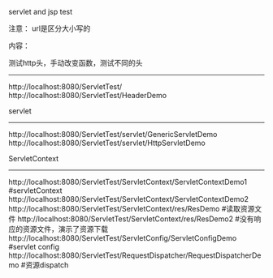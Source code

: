 servlet and jsp test

注意：
url是区分大小写的

内容：

测试http头，手动改变函数，测试不同的头
********************************************
http://localhost:8080/ServletTest/
http://localhost:8080/ServletTest/HeaderDemo

servlet
********************************************
http://localhost:8080/ServletTest/servlet/GenericServletDemo
http://localhost:8080/ServletTest/servlet/HttpServletDemo

ServletContext
********************************************
http://localhost:8080/ServletTest/ServletContext/ServletContextDemo1	#servletContext
http://localhost:8080/ServletTest/ServletContext/ServletContextDemo2
http://localhost:8080/ServletTest/ServletContext/res/ResDemo	#读取资源文件
http://localhost:8080/ServletTest/ServletContext/res/ResDemo2	#没有响应的资源文件，演示了资源下载
http://localhost:8080/ServletTest/ServletConfig/ServletConfigDemo	#servlet config
http://localhost:8080/ServletTest/RequestDispatcher/RequestDispatcherDemo	#资源dispatch
